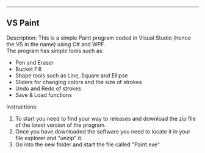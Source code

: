  --------
  VS Paint
  --------

Description:
  This is a simple Paint program coded in Visual Studio (hence the VS in the name) using C# and WPF.  
  The program has simple tools such as:
  - Pen and Eraser
  - Bucket Fill
  - Shape tools such as Line, Square and Ellipse
  - Sliders for changing colors and the size of strokes
  - Undo and Redo of strokes
  - Save & Load functions


Instructions:
  1. To start you need to find your way to releases and download the zip file of the latest version of the program.
  2. Once you have downloaded the software you need to locate it in your file explorer and "unzip" it.
  3. Go into the new folder and start the file called "Paint.exe"
  

